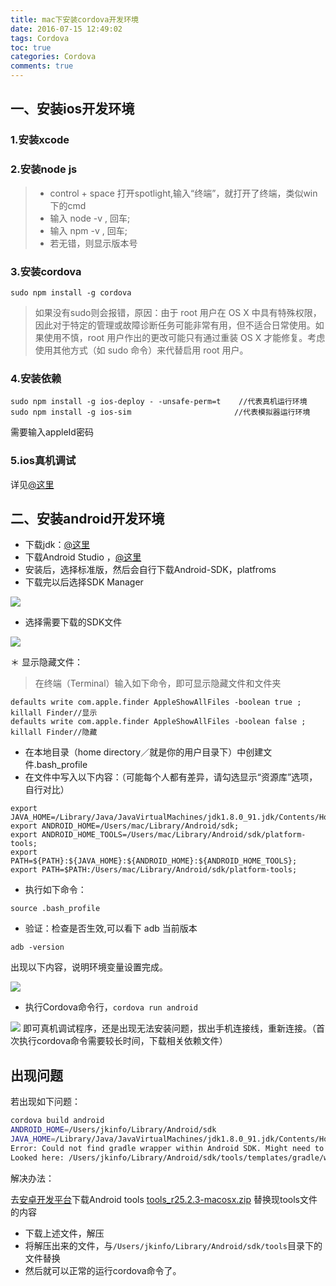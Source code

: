 ```yaml
---
title: mac下安装cordova开发环境  
date: 2016-07-15 12:49:02
tags: Cordova
toc: true  
categories: Cordova
comments: true
---
```


## 一、安装ios开发环境
### 1.安装xcode

### 2.安装node js

>   * control + space 打开spotlight,输入“终端”，就打开了终端，类似win下的cmd
>   * 输入 node -v , 回车;
>   * 输入 npm -v , 回车;
>   * 若无错，则显示版本号
<!-- more -->
### 3.安装cordova

```shell
sudo npm install -g cordova   
```

> 如果没有sudo则会报错，原因：由于 root 用户在 OS X 中具有特殊权限，因此对于特定的管理或故障诊断任务可能非常有用，但不适合日常使用。如果使用不慎，root 用户作出的更改可能只有通过重装 OS X 才能修复。考虑使用其他方式（如 sudo 命令）来代替启用 root 用户。

### 4.安装依赖

```shell
sudo npm install -g ios-deploy - -unsafe-perm=t    //代表真机运行环境  
sudo npm install -g ios-sim                       //代表模拟器运行环境  
```

需要输入appleId密码

### 5.ios真机调试

详见[@这里](http://www.skyfox.org/ios-xcode7-debug-device.html)

## 二、安装android开发环境

  * 下载jdk：[@这里](http://www.oracle.com/technetwork/java/javase/downloads/jdk8-downloads-2133151.html)
  * 下载Android Studio ，[@这里](http://www.android-studio.org/)
  * 安装后，选择标准版，然后会自行下载Android-SDK，platfroms
  * 下载完以后选择SDK Manager

![](http://7xvowi.com1.z0.glb.clouddn.com/blog/sdk-manager.png)

 * 选择需要下载的SDK文件

![](http://7xvowi.com1.z0.glb.clouddn.com/blog/downloadAndroidSdk.png)

 ＊ 显示隐藏文件：

>在终端（Terminal）输入如下命令，即可显示隐藏文件和文件夹

```shell
defaults write com.apple.finder AppleShowAllFiles -boolean true ; killall Finder//显示  
defaults write com.apple.finder AppleShowAllFiles -boolean false ; killall Finder//隐藏
```

 * 在本地目录（home directory／就是你的用户目录下）中创建文件.bash_profile
 * 在文件中写入以下内容：（可能每个人都有差异，请勾选显示“资源库”选项，自行对比）

```shell
export JAVA_HOME=/Library/Java/JavaVirtualMachines/jdk1.8.0_91.jdk/Contents/Home;  
export ANDROID_HOME=/Users/mac/Library/Android/sdk;  
export ANDROID_HOME_TOOLS=/Users/mac/Library/Android/sdk/platform-tools;  
export PATH=${PATH}:${JAVA_HOME}:${ANDROID_HOME}:${ANDROID_HOME_TOOLS};
export PATH=$PATH:/Users/mac/Library/Android/sdk/platform-tools;   
```

 * 执行如下命令：
```shell
source .bash_profile
```

 * 验证：检查是否生效,可以看下 adb 当前版本

```shell
adb -version
```

出现以下内容，说明环境变量设置完成。

![](http://ww1.sinaimg.in/large/65e4f1e6gw1f8rincw520j209504bq3e.jpg)

 * 执行Cordova命令行，`cordova run android`

![](http://7xvowi.com1.z0.glb.clouddn.com/blog/firstRunCordova.png)
即可真机调试程序，还是出现无法安装问题，拔出手机连接线，重新连接。（首次执行cordova命令需要较长时间，下载相关依赖文件）

## 出现问题

若出现如下问题：
```bash
cordova build android
ANDROID_HOME=/Users/jkinfo/Library/Android/sdk
JAVA_HOME=/Library/Java/JavaVirtualMachines/jdk1.8.0_91.jdk/Contents/Home
Error: Could not find gradle wrapper within Android SDK. Might need to update your Android SDK.
Looked here: /Users/jkinfo/Library/Android/sdk/tools/templates/gradle/wrapper
```

解决办法：

去[安卓开发平台](https://developer.android.com/studio/index.html#downloads)下载Android tools [tools_r25.2.3-macosx.zip](https://dl.google.com/android/repository/tools_r25.2.3-macosx.zip) 替换现tools文件的内容

* 下载上述文件，解压
* 将解压出来的文件，与`/Users/jkinfo/Library/Android/sdk/tools`目录下的文件替换
* 然后就可以正常的运行cordova命令了。



                          

